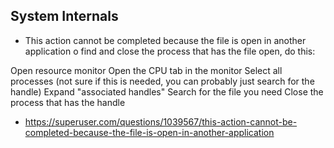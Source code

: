 ## System Internals

* This action cannot be completed because the file is open in another application
o find and close the process that has the file open, do this:

Open resource monitor
Open the CPU tab in the monitor
Select all processes (not sure if this is needed, you can probably just search for the handle)
Expand "associated handles"
Search for the file you need
Close the process that has the handle

* https://superuser.com/questions/1039567/this-action-cannot-be-completed-because-the-file-is-open-in-another-application
